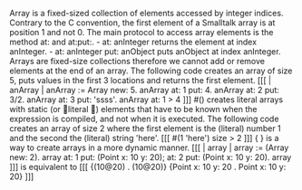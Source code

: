    A   r   r   a   y       i   s       a       f   i   x   e   d   -   s   i   z   e   d       c   o   l   l   e   c   t   i   o   n       o   f       e   l   e   m   e   n   t   s       a   c   c   e   s   s   e   d       b   y       i   n   t   e   g   e   r       i   n   d   i   c   e   s   .       C   o   n   t   r   a   r   y       t   o       t   h   e       C       c   o   n   v   e   n   t   i   o   n   ,       t   h   e       f   i   r   s   t       e   l   e   m   e   n   t       o   f       a       S   m   a   l   l   t   a   l   k       a   r   r   a   y       i   s       a   t       p   o   s   i   t   i   o   n       1       a   n   d       n   o   t       0   .       T   h   e       m   a   i   n       p   r   o   t   o   c   o   l       t   o       a   c   c   e   s   s       a   r   r   a   y       e   l   e   m   e   n   t   s       i   s       t   h   e       m   e   t   h   o   d       a   t   :       a   n   d       a   t   :   p   u   t   :   .             -       a   t   :       a   n   I   n   t   e   g   e   r       r   e   t   u   r   n   s       t   h   e       e   l   e   m   e   n   t       a   t       i   n   d   e   x       a   n   I   n   t   e   g   e   r   .          -       a   t   :       a   n   I   n   t   e   g   e   r       p   u   t   :       a   n   O   b   j   e   c   t       p   u   t   s       a   n   O   b   j   e   c   t       a   t       i   n   d   e   x       a   n   I   n   t   e   g   e   r   .             A   r   r   a   y   s       a   r   e       f   i   x   e   d   -   s   i   z   e       c   o   l   l   e   c   t   i   o   n   s       t   h   e   r   e   f   o   r   e       w   e       c   a   n   n   o   t       a   d   d       o   r       r   e   m   o   v   e       e   l   e   m   e   n   t   s       a   t       t   h   e       e   n   d       o   f       a   n       a   r   r   a   y   .             T   h   e       f   o   l   l   o   w   i   n   g       c   o   d   e       c   r   e   a   t   e   s       a   n       a   r   r   a   y       o   f       s   i   z   e       5   ,       p   u   t   s       v   a   l   u   e   s       i   n       t   h   e       f   i   r   s   t       3       l   o   c   a   t   i   o   n   s       a   n   d       r   e   t   u   r   n   s       t   h   e       f   i   r   s   t       e   l   e   m   e   n   t   .         [   [   [          |       a   n   A   r   r   a   y       |      a   n   A   r   r   a   y       :   =       A   r   r   a   y       n   e   w   :       5   .          a   n   A   r   r   a   y       a   t   :       1       p   u   t   :       4   .          a   n   A   r   r   a   y       a   t   :       2       p   u   t   :       3   /   2   .          a   n   A   r   r   a   y       a   t   :       3       p   u   t   :       '   s   s   s   s   '   .          a   n   A   r   r   a   y       a   t   :       1   	   	   	      >       4      ]   ]   ]         #   (   )       c   r   e   a   t   e   s       l   i   t   e   r   a   l       a   r   r   a   y   s       w   i   t   h       s   t   a   t   i   c       (   o   r          l   i   t   e   r   a   l      )       e   l   e   m   e   n   t   s       t   h   a   t       h   a   v   e       t   o       b   e       k   n   o   w   n       w   h   e   n       t   h   e       e   x   p   r   e   s   s   i   o   n       i   s       c   o   m   p   i   l   e   d   ,       a   n   d       n   o   t       w   h   e   n       i   t       i   s       e   x   e   c   u   t   e   d   .             T   h   e       f   o   l   l   o   w   i   n   g       c   o   d   e       c   r   e   a   t   e   s       a   n       a   r   r   a   y       o   f       s   i   z   e       2       w   h   e   r   e       t   h   e       f   i   r   s   t       e   l   e   m   e   n   t       i   s       t   h   e       (   l   i   t   e   r   a   l   )       n   u   m   b   e   r       1       a   n   d       t   h   e       s   e   c   o   n   d       t   h   e       (   l   i   t   e   r   a   l   )       s   t   r   i   n   g       '   h   e   r   e   '   .         [   [   [              #   (   1       '   h   e   r   e   '   )       s   i   z   e          >       2      ]   ]   ]         {       }       i   s       a       w   a   y       t   o       c   r   e   a   t   e       a   r   r   a   y   s       i   n       a       m   o   r   e       d   y   n   a   m   i   c       m   a   n   n   e   r   .         [   [   [          |       a   r   r   a   y       |      a   r   r   a   y       :   =       (   A   r   r   a   y       n   e   w   :       2   )   .       a   r   r   a   y      	   a   t   :       1       p   u   t   :       (   P   o   i   n   t       x   :       1   0       y   :       2   0   )   ;      	   a   t   :       2       p   u   t   :       (   P   o   i   n   t       x   :       1   0       y   :       2   0   )   .          	   a   r   r   a   y   	   	   	      ]   ]   ]         i   s       e   q   u   i   v   a   l   e   n   t       t   o             [   [   [      {   (   1   0   @   2   0   )       .       (   1   0   @   2   0   )   }      {   P   o   i   n   t       x   :       1   0       y   :       2   0       .       P   o   i   n   t       x   :       1   0       y   :       2   0   }      ]   ]   ]   